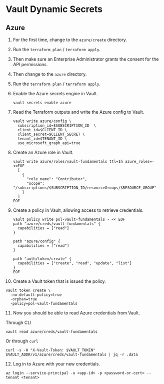 # Vault Dynamic Secrets

## Azure

1. For the first time, change to the `azure/create` directory.
2. Run the `terraform plan` / `terraform apply`.
3. Then make sure an Enterprise Administrator grants the consent for the API permissions.
4. Then change to the `azure` directory.
5. Run the `terraform plan` / `terraform apply`.
6. Enable the Azure secrets engine in Vault.

   ```shell
   vault secrets enable azure
   ```

7. Read the Terraform outputs and write the Azure config to Vault.

   ```shell
   vault write azure/config \
     subscription_id=$SUBSCRIPTION_ID  \
     client_id=$CLIENT_ID \
     client_secret=$CLIENT_SECRET \
     tenant_id=$TENANT_ID \
     use_microsoft_graph_api=true
   ```

8. Create an Azure role in Vault.

   ```shell
   vault write azure/roles/vault-fundamentals ttl=1h azure_roles=-<<EOF
     [
       {
         "role_name": "Contributor",
         "scope":  "/subscriptions/$SUBSCRIPTION_ID/resourceGroups/$RESOURCE_GROUP"
       }
     ]
   EOF
   ```

9. Create a policy in Vault, allowing access to retrieve credentials.

   ```shell
   vault policy write pol-vault-fundamentals - << EOF
   path "azure/creds/vault-fundamentals" {
     capabilities = ["read"]
   }

   path "azure/config" {
     capabilities = ["read"]
   }

   path "auth/token/create" {
     capabilities = ["create", "read", "update", "list"]
   }
   EOF
   ```

10. Create a Vault token that is issued the policy.

   ```shell
   vault token create \
     -no-default-policy=true
     -orphan=true
     -policy=pol-vault-fundamentals
   ```

11. Now you should be able to read Azure credentials from Vault.

   Through CLI

   ```shell
   vault read azure/creds/vault-fundamentals
   ```

   Or through `curl`

   ```shell
   curl -s -H "X-Vault-Token: $VAULT_TOKEN" $VAULT_ADDR/v1/azure/creds/vault-fundamentals | jq -r .data
   ```

12. Log in to Azure with your new credentials.

   ```shell
   az login --service-principal -u <app-id> -p <password-or-cert> --tenant <tenant>
   ```
